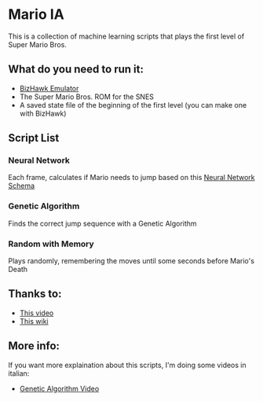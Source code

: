 # Mario IA
This is a collection of machine learning scripts that plays the first level of Super Mario Bros.
## What do you need to run it:
- [BizHawk Emulator](http://tasvideos.org/BizHawk.html)
- The Super Mario Bros. ROM for the SNES
- A saved state file of the beginning of the first level (you can make one with BizHawk)
## Script List
### Neural Network
Each frame, calculates if Mario needs to jump based on this [Neural Network Schema](https://docs.google.com/drawings/d/1naWKAq85frg-lAz8pJx-DmbHNdsVH-zuW3Zrsco-CVw/edit?usp=sharing)
### Genetic Algorithm
Finds the correct jump sequence with a Genetic Algorithm
### Random with Memory
Plays randomly, remembering the moves until some seconds before Mario's Death
## Thanks to:
- [This video](https://www.youtube.com/watch?v=qv6UVOQ0F44)
- [This wiki](http://datacrystal.romhacking.net/wiki/Super_Mario_Bros.:RAM_map)
## More info:
If you want more explaination about this scripts, I'm doing some videos in italian:
- [Genetic Algorithm Video](https://www.youtube.com/watch?v=HYGH2mqbxc4)